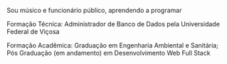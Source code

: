 
Sou músico e funcionário público, aprendendo a programar

Formação Técnica:
Administrador de Banco de Dados pela Universidade Federal de Viçosa

Formação Acadêmica:
Graduação em Engenharia Ambiental e Sanitária;
Pós Graduação (em andamento) em Desenvolvimento Web Full Stack

